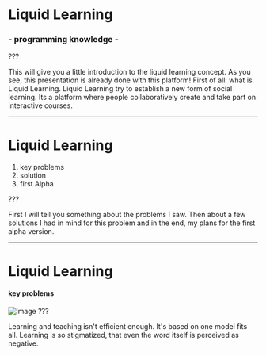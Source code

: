 # Liquid Learning
### - programming knowledge -

???

This will give you a little introduction to the liquid learning concept.
As you see, this presentation is already done with this platform!
First of all: what is Liquid Learning.
Liquid Learning try to establish a new form of social learning.
Its a platform where people collaboratively create and take part on interactive courses.

---
# Liquid Learning

1. key problems
2. solution
3. first Alpha

???

First I will tell you something about the problems I saw.
Then about a few solutions I had in mind for this problem
and in the end, my plans for the first alpha version.

---

# Liquid Learning
#### key problems
![image](http://i.imgur.com/QL1vGjK.jpg)
???

Learning and teaching isn't efficient enough.
It's based on one model fits all.
Learning is so stigmatized, that even the word itself is perceived as negative.



